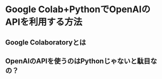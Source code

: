 # Google Colab+PythonでOpenAIのAPIを利用する方法

## Google Colaboratoryとは

## OpenAIのAPIを使うのはPythonじゃないと駄目なの？
